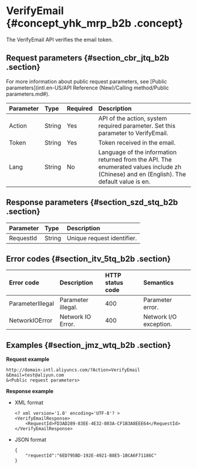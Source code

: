 # VerifyEmail {#concept_yhk_mrp_b2b .concept}

The VerifyEmail API verifies the email token.

## Request parameters {#section_cbr_jtq_b2b .section}

For more information about public request parameters, see [Public parameters](intl.en-US/API Reference (New)/Calling method/Public parameters.md#).

|Parameter|Type|Required|Description|
|:--------|:---|:-------|:----------|
|Action|String|Yes|API of the action, system required parameter. Set this parameter to VerifyEmail.|
|Token|String|Yes|Token received in the email.|
|Lang|String|No|Language of the information returned from the API. The enumerated values include zh \(Chinese\) and en \(English\). The default value is en.|

## Response parameters {#section_szd_stq_b2b .section}

|Parameter|Type|Description|
|:--------|:---|:----------|
|RequestId|String|Unique request identifier.|

## Error codes {#section_itv_5tq_b2b .section}

|Error code|Description|HTTP status code|Semantics|
|:---------|:----------|:---------------|:--------|
|ParameterIllegal|Parameter illegal.|400|Parameter error.|
|NetworkIOError|Network IO Error.|400|Network I/O exception.|

## Examples {#section_jmz_wtq_b2b .section}

**Request example**

```
http://domain-intl.aliyuncs.com/?Action=VerifyEmail
&Email=test@aliyun.com
&<Public request parameters>
```

**Response example**

-   XML format

    ```
    <? xml version='1.0' encoding='UTF-8'? >
    <VerifyEmailResponse>
        <RequestId>FD3AD289-83EE-4E32-803A-CF1B3A8EEE64</RequestId>
    </VerifyEmailResponse>
    ```

-   JSON format

    ```
    {
        "requestId":"6ED795BD-192E-4921-B8E5-1BCA6F71186C"
    }
    ```


